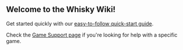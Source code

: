 ## Welcome to the Whisky Wiki!

Get started quickly with our [easy-to-follow quick-start guide](https://github.com/IsaacMarovitz/Whisky/wiki/A-Hitchhiker's-Guide-to-Whisky).

Check the [Game Support page](https://github.com/IsaacMarovitz/Whisky/wiki/Game-Support) if you're looking for help with a specific game.